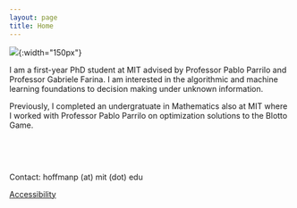 ```yaml
---
layout: page
title: Home
---
```


![]({{site.baseurl}}/assets/PH-photo.jpeg){:width="150px"}


I am a first-year PhD student at MIT advised by Professor Pablo Parrilo and Professor Gabriele Farina. I am interested in the algorithmic and machine learning foundations to decision making under unknown information.

Previously, I completed an undergratuate in Mathematics also at MIT where I worked with Professor Pablo Parrilo on optimization solutions to the Blotto Game.   

 &nbsp;

 &nbsp;

 Contact: hoffmanp (at) mit (dot) edu
  
 [Accessibility](https://accessibility.mit.edu)

